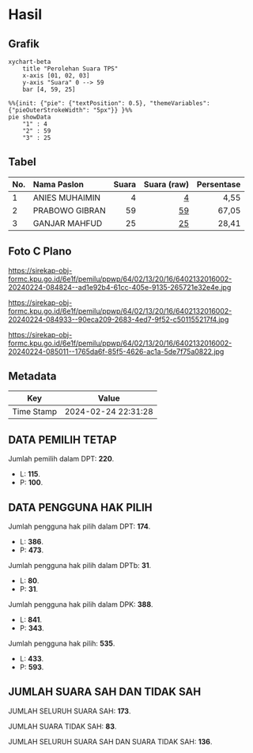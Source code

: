# Hasil

## Grafik

```mermaid
xychart-beta
    title "Perolehan Suara TPS"
    x-axis [01, 02, 03]
    y-axis "Suara" 0 --> 59
    bar [4, 59, 25]
```

```mermaid
%%{init: {"pie": {"textPosition": 0.5}, "themeVariables": {"pieOuterStrokeWidth": "5px"}} }%%
pie showData
    "1" : 4
    "2" : 59
    "3" : 25
```

## Tabel

| No. | Nama Paslon    | Suara | Suara (raw) | Persentase |
|:--- |:-------------- | -----:| -----------:| ----------:|
| 1   | ANIES MUHAIMIN | 4     | [4][p-1]    | 4,55       |
| 2   | PRABOWO GIBRAN | 59    | [59][p-2]   | 67,05      |
| 3   | GANJAR MAHFUD  | 25    | [25][p-3]   | 28,41      |


[p-1]: https://github.com/gigit-pemilu/pemilu-2024-64-kalimantan-timur/blob/main/pilpres/hitung-suara/sub/64-kalimantan-timur/sub/02-kutai-kartanegara/sub/13-samboja/sub/2016-bukit-raya/sub/002-tps/sub/paslon-1.txt
[p-2]: https://github.com/gigit-pemilu/pemilu-2024-64-kalimantan-timur/blob/main/pilpres/hitung-suara/sub/64-kalimantan-timur/sub/02-kutai-kartanegara/sub/13-samboja/sub/2016-bukit-raya/sub/002-tps/sub/paslon-2.txt
[p-3]: https://github.com/gigit-pemilu/pemilu-2024-64-kalimantan-timur/blob/main/pilpres/hitung-suara/sub/64-kalimantan-timur/sub/02-kutai-kartanegara/sub/13-samboja/sub/2016-bukit-raya/sub/002-tps/sub/paslon-3.txt

## Foto C Plano

https://sirekap-obj-formc.kpu.go.id/6e1f/pemilu/ppwp/64/02/13/20/16/6402132016002-20240224-084824--ad1e92b4-61cc-405e-9135-265721e32e4e.jpg

https://sirekap-obj-formc.kpu.go.id/6e1f/pemilu/ppwp/64/02/13/20/16/6402132016002-20240224-084933--90eca209-2683-4ed7-9f52-c501155217f4.jpg

https://sirekap-obj-formc.kpu.go.id/6e1f/pemilu/ppwp/64/02/13/20/16/6402132016002-20240224-085011--1765da6f-85f5-4626-ac1a-5de7f75a0822.jpg


## Metadata

| Key        | Value               |
| ---------- | ------------------- |
| Time Stamp | 2024-02-24 22:31:28 |


## DATA PEMILIH TETAP

Jumlah pemilih dalam DPT: **220**.
 * L: **115**.
 * P: **100**.

## DATA PENGGUNA HAK PILIH

Jumlah pengguna hak pilih dalam DPT: **174**.
 * L: **386**.
 * P: **473**.

Jumlah pengguna hak pilih dalam DPTb: **31**.
 * L: **80**.
 * P: **31**.

Jumlah pengguna hak pilih dalam DPK: **388**.
 * L: **841**.
 * P: **343**.

Jumlah pengguna hak pilih: **535**.
 * L: **433**.
 * P: **593**.

## JUMLAH SUARA SAH DAN TIDAK SAH

JUMLAH SELURUH SUARA SAH: **173**.

JUMLAH SUARA TIDAK SAH: **83**.

JUMLAH SELURUH SUARA SAH DAN SUARA TIDAK SAH: **136**.


